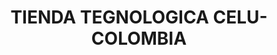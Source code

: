 ---
title: "TIENDA TEGNOLOGICA CELU-COLOMBIA"
url: /socorro/tienda-tegnologica-celu-colombia/
shop: teléfono móvil
---